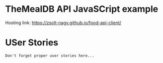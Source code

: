 # TheMealDB API JavaSCript example

Hosting link: https://zsolt-nagy.github.io/food-api-client/

# USer Stories 

```
Don't forget proper user stories here...
```